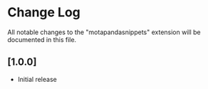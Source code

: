 # Change Log

All notable changes to the "motapandasnippets" extension will be documented in this file.

## [1.0.0]

- Initial release